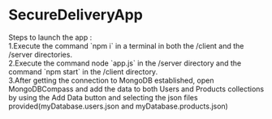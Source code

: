 # SecureDeliveryApp
<p>Steps to launch the app : <br>
  1.Execute the command `npm i` in a terminal in both the /client and the /server directories.<br>
  2.Execute the command node `app.js` in the /server directory and the command `npm start` in the /client directory.<br>
  3.After getting the connection to MongoDB established, open MongoDBCompass and add the data to both Users and Products collections by using the Add Data button and selecting the json files provided(myDatabase.users.json and myDatabase.products.json)</p>
